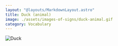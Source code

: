 ```yaml
---
layout: "@layouts/MarkdownLayout.astro"
title: Duck (animal)
image: ./assets/images-of-signs/duck-animal.gif
category: Vocabulary
---
```


![Duck](@signs/duck-animal.gif)
